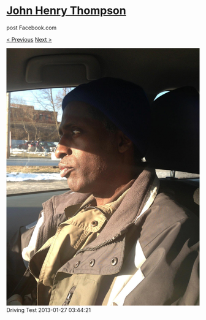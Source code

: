 # [John Henry Thompson](../README.md)
post Facebook.com

[< Previous](2013-01-27-2.md) [Next >](2013-01-21-1.md)

[![](../media/2013-01-27/Driving-Test-1.jpg)](../README.md)
Driving Test
2013-01-27 03:44:21
